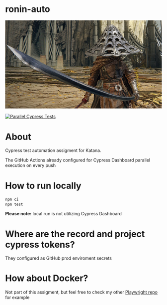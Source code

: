 # ronin-auto
![](logo.png)


[![Parallel Cypress Tests](https://github.com/ChaikaBogdan/ronin-auto/actions/workflows/main.yml/badge.svg)](https://github.com/ChaikaBogdan/ronin-auto/actions/workflows/main.yml)


# About

Cypress test automation assigment for Katana.

The GitHub Actions already configured for Cypress Dashboard parallel execution on every push

# How to run locally 
```
npm ci
npm test
```
**Please note:** local run is not utilizing Cypress Dashboard

# Where are the record and project cypress tokens?
They configured as GitHub prod enviroment secrets 

# How about Docker?
Not part of this assigment, but feel free to check my other [Playwright repo](https://github.com/ChaikaBogdan/starman-auto) for example 

 
